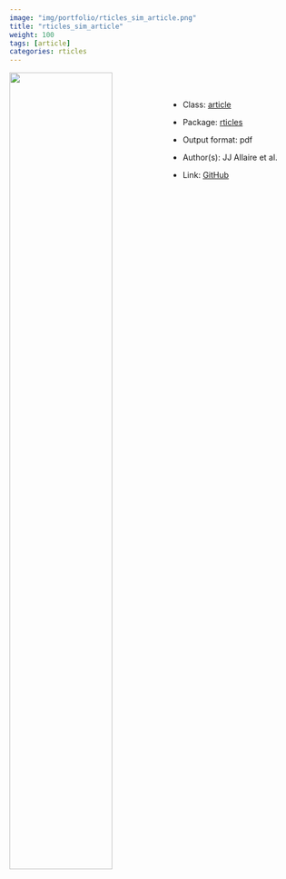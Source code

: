 ```yaml
---
image: "img/portfolio/rticles_sim_article.png"
title: "rticles_sim_article"
weight: 100
tags: [article]
categories: rticles
---
```




<!--more-->

<p><a href="../../img/portfolio/rticles_sim_article.png"><img class = "jf-image-shadow" src="../../img/portfolio/rticles_sim_article.png" width="60%"  align="left"></a></p>

<br><br>

- Class: [article](../../tags/article)
- Package: [rticles](rticles)
- Output format: pdf

- Author(s): JJ Allaire et al.
- Link: [GitHub](https://github.com/rstudio/rticles)


